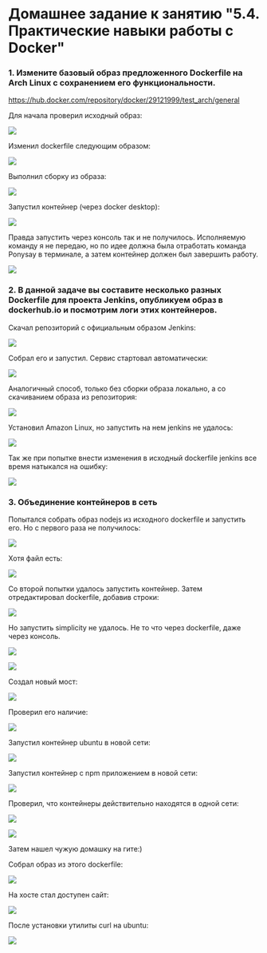 # Домашнее задание к занятию "5.4. Практические навыки работы с Docker"

### 1. Измените базовый образ предложенного Dockerfile на Arch Linux c сохранением его функциональности.

https://hub.docker.com/repository/docker/29121999/test_arch/general

Для начала проверил исходный образ:

![](./img/1_7.jpg)

Изменил dockerfile следующим образом:

![](./img/1_11.jpg)

Выполнил сборку из образа:

![](./img/1_9.jpg)

Запустил контейнер (через docker desktop):

![](./img/1_10.jpg)

Правда запустить через консоль так и не получилось. Исполняемую команду я не передаю, но по идее должна была отработать 
команда Ponysay в терминале, а затем контейнер должен был завершить работу. 

![](./img/1_12.jpg)

### 2. В данной задаче вы составите несколько разных Dockerfile для проекта Jenkins, опубликуем образ в dockerhub.io и посмотрим логи этих контейнеров.

Скачал репозиторий с официальным образом Jenkins:

![](./img/2_0.jpg)

Собрал его и запустил. Сервис стартовал автоматически:

![](./img/2_2.jpg)

Аналогичный способ, только без сборки образа локально, а со скачиванием образа из репозитория:

![](./img/2_3.jpg)

Установил Amazon Linux, но запустить на нем jenkins не удалось:

![](./img/2_1.jpg)

Так же при попытке внести изменения в исходный dockerfile jenkins все время натыкался на ошибку:

![](./img/2_4.jpg)



### 3. Объединение контейнеров в сеть

Попытался собрать образ nodejs из исходного dockerfile и запустить его. Но с первого раза не получилось:

![](./img/3_1.jpg)

Хотя файл есть:

![](./img/3_2.jpg)

Со второй попытки удалось запустить контейнер. Затем отредактировал dockerfile, добавив строки:

![](./img/3_2_1.jpg)

Но запустить simplicity не удалось. Не то что через dockerfile, даже через консоль.

![](./img/3_3.jpg)

![](./img/3_4.jpg)

Создал новый мост:

![](./img/3_5.jpg)

Проверил его наличие:

![](./img/3_6.jpg)

Запустил контейнер ubuntu в новой сети:

![](./img/3_7.jpg)

Запустил контейнер с npm приложением в новой сети:

![](./img/3_11.jpg)

Проверил, что контейнеры действительно находятся в одной сети:

![](./img/3_9.jpg)

![](./img/3_10.jpg)

Затем нашел чужую домашку на гите:) 

Собрал образ из этого dockerfile:

![](./img/3_14.jpg)

На хосте стал доступен сайт:

![](./img/3_12.jpg)

После установки утилиты curl на ubuntu:

![](./img/3_13.jpg)






